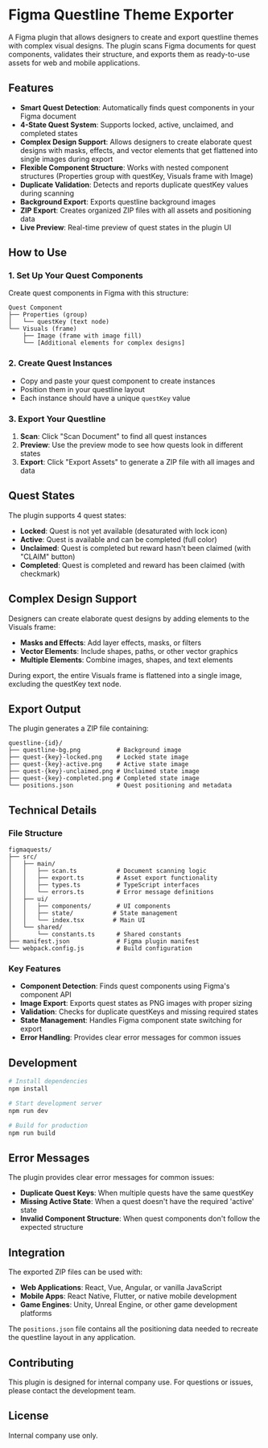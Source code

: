 # Figma Questline Theme Exporter

A Figma plugin that allows designers to create and export questline themes with complex visual designs. The plugin scans Figma documents for quest components, validates their structure, and exports them as ready-to-use assets for web and mobile applications.

## Features

- **Smart Quest Detection**: Automatically finds quest components in your Figma document
- **4-State Quest System**: Supports locked, active, unclaimed, and completed states
- **Complex Design Support**: Allows designers to create elaborate quest designs with masks, effects, and vector elements that get flattened into single images during export
- **Flexible Component Structure**: Works with nested component structures (Properties group with questKey, Visuals frame with Image)
- **Duplicate Validation**: Detects and reports duplicate questKey values during scanning
- **Background Export**: Exports questline background images
- **ZIP Export**: Creates organized ZIP files with all assets and positioning data
- **Live Preview**: Real-time preview of quest states in the plugin UI

## How to Use

### 1. Set Up Your Quest Components

Create quest components in Figma with this structure:
```
Quest Component
├── Properties (group)
│   └── questKey (text node)
└── Visuals (frame)
    ├── Image (frame with image fill)
    └── [Additional elements for complex designs]
```

### 2. Create Quest Instances

- Copy and paste your quest component to create instances
- Position them in your questline layout
- Each instance should have a unique `questKey` value

### 3. Export Your Questline

1. **Scan**: Click "Scan Document" to find all quest instances
2. **Preview**: Use the preview mode to see how quests look in different states
3. **Export**: Click "Export Assets" to generate a ZIP file with all images and data

## Quest States

The plugin supports 4 quest states:

- **Locked**: Quest is not yet available (desaturated with lock icon)
- **Active**: Quest is available and can be completed (full color)
- **Unclaimed**: Quest is completed but reward hasn't been claimed (with "CLAIM" button)
- **Completed**: Quest is completed and reward has been claimed (with checkmark)

## Complex Design Support

Designers can create elaborate quest designs by adding elements to the Visuals frame:

- **Masks and Effects**: Add layer effects, masks, or filters
- **Vector Elements**: Include shapes, paths, or other vector graphics
- **Multiple Elements**: Combine images, shapes, and text elements

During export, the entire Visuals frame is flattened into a single image, excluding the questKey text node.

## Export Output

The plugin generates a ZIP file containing:

```
questline-{id}/
├── questline-bg.png          # Background image
├── quest-{key}-locked.png    # Locked state image
├── quest-{key}-active.png    # Active state image
├── quest-{key}-unclaimed.png # Unclaimed state image
├── quest-{key}-completed.png # Completed state image
└── positions.json            # Quest positioning and metadata
```

## Technical Details

### File Structure
```
figmaquests/
├── src/
│   ├── main/
│   │   ├── scan.ts           # Document scanning logic
│   │   ├── export.ts         # Asset export functionality
│   │   ├── types.ts          # TypeScript interfaces
│   │   └── errors.ts         # Error message definitions
│   ├── ui/
│   │   ├── components/       # UI components
│   │   ├── state/           # State management
│   │   └── index.tsx        # Main UI
│   └── shared/
│       └── constants.ts      # Shared constants
├── manifest.json             # Figma plugin manifest
└── webpack.config.js         # Build configuration
```

### Key Features

- **Component Detection**: Finds quest components using Figma's component API
- **Image Export**: Exports quest states as PNG images with proper sizing
- **Validation**: Checks for duplicate questKeys and missing required states
- **State Management**: Handles Figma component state switching for export
- **Error Handling**: Provides clear error messages for common issues

## Development

```bash
# Install dependencies
npm install

# Start development server
npm run dev

# Build for production
npm run build
```

## Error Messages

The plugin provides clear error messages for common issues:

- **Duplicate Quest Keys**: When multiple quests have the same questKey
- **Missing Active State**: When a quest doesn't have the required 'active' state
- **Invalid Component Structure**: When quest components don't follow the expected structure

## Integration

The exported ZIP files can be used with:

- **Web Applications**: React, Vue, Angular, or vanilla JavaScript
- **Mobile Apps**: React Native, Flutter, or native mobile development
- **Game Engines**: Unity, Unreal Engine, or other game development platforms

The `positions.json` file contains all the positioning data needed to recreate the questline layout in any application.

## Contributing

This plugin is designed for internal company use. For questions or issues, please contact the development team.

## License

Internal company use only.
